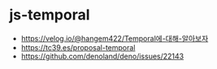 # js-temporal

- https://velog.io/@hangem422/Temporal에-대해-알아보자
- https://tc39.es/proposal-temporal
- https://github.com/denoland/deno/issues/22143